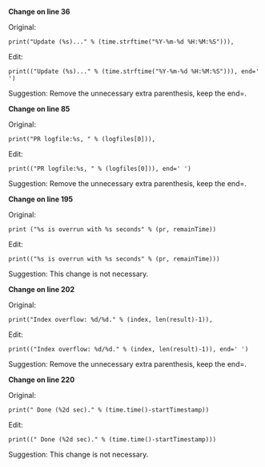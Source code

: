 **Change on line 36**

Original:
```
print("Update (%s)..." % (time.strftime("%Y-%m-%d %H:%M:%S"))), 
```
Edit:
```
print(("Update (%s)..." % (time.strftime("%Y-%m-%d %H:%M:%S"))), end=' ') 
```
Suggestion: Remove the unnecessary extra parenthesis, keep the end=.

**Change on line 85**

Original:
```
print("PR logfile:%s, " % (logfiles[0])),
```
Edit:
```
print(("PR logfile:%s, " % (logfiles[0])), end=' ')
```
Suggestion: Remove the unnecessary extra parenthesis, keep the end=.

**Change on line 195**

Original:
```
print ("%s is overrun with %s seconds" % (pr, remainTime))
```
Edit:
```
print(("%s is overrun with %s seconds" % (pr, remainTime)))
```
Suggestion: This change is not necessary.

**Change on line 202**

Original:
```
print("Index overflow: %d/%d." % (index, len(result)-1)), 
```
Edit:
```
print(("Index overflow: %d/%d." % (index, len(result)-1)), end=' ') 
```
Suggestion: Remove the unnecessary extra parenthesis, keep the end=.

**Change on line 220**

Original:
```
print(" Done (%2d sec)." % (time.time()-startTimestamp))
```
Edit:
```
print((" Done (%2d sec)." % (time.time()-startTimestamp)))
```
Suggestion: This change is not necessary.


